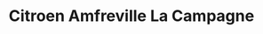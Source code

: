 ---
title: "Citroen Amfreville La Campagne"
url: /amfreville-la-campagne/citroen-amfreville-la-campagne/
shop: Autowerkstatt
---